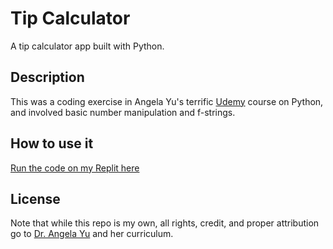 <!--
## To-Do List
1. Add `main.py` ✅️
2. Write Project Summary/Description ✅️
3. Link to my Replit [https://replit.com/@Clifton893/tip-calculator-start?v=1] ✅️
4. Link to Udemy solution [https://replit.com/@appbrewery/tip-calculator-end]
5. Add this repo to my Python Projects pinned repo ✅️
6. Differentiate Udemy copyright vs my repo's CC0 ✅️
-->

# Tip Calculator
A tip calculator app built with Python.

## Description
This was a coding exercise in Angela Yu's terrific [Udemy](https://www.udemy.com/course/100-days-of-code/) course on Python, and involved basic number manipulation and f-strings.

## How to use it
[Run the code on my Replit here](https://replit.com/@Clifton893/tip-calculator-start?v=1)

## License
Note that while this repo is my own, all rights, credit, and proper attribution go to [Dr. Angela Yu](https://www.udemy.com/user/4b4368a3-b5c8-4529-aa65-2056ec31f37e/) and her curriculum.
